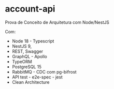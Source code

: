 # account-api

Prova de Conceito de Arquitetura com Node/NestJS

Com:
- Node 18 - Typescript
- NestJS 9, 
- REST, Swagger
- GraphQL - Apollo
- TypeORM
- PostgreSQL 15
- RabbitMQ - CDC com pg-bifrost
- API test - e2e-spec - jest
- Clean Architecture